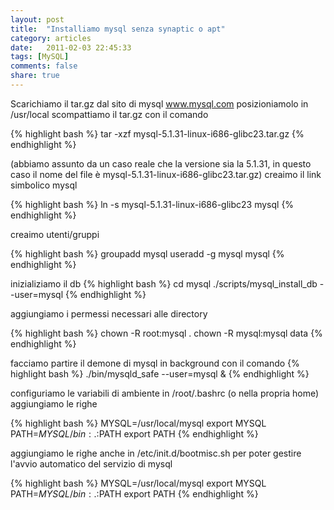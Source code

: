 ```yaml
---
layout: post
title:  "Installiamo mysql senza synaptic o apt"
category: articles
date:   2011-02-03 22:45:33
tags: [MySQL]
comments: false
share: true
---
```

Scarichiamo il tar.gz dal sito di mysql www.mysql.com
posizioniamolo in /usr/local scompattiamo il tar.gz con il comando

{% highlight bash %}
tar -xzf mysql-5.1.31-linux-i686-glibc23.tar.gz
{% endhighlight %}

(abbiamo assunto da un caso reale che la versione sia la 5.1.31, in questo caso il nome del file è
mysql-5.1.31-linux-i686-glibc23.tar.gz) creaimo il link simbolico mysql

{% highlight bash %}
ln -s mysql-5.1.31-linux-i686-glibc23 mysql
{% endhighlight %}

creaimo utenti/gruppi

{% highlight bash %}
groupadd mysql
useradd -g mysql mysql
{% endhighlight %}

inizializiamo il db
{% highlight bash %}
cd mysql
./scripts/mysql_install_db --user=mysql
{% endhighlight %}

aggiungiamo i permessi necessari alle directory

{% highlight bash %}
chown -R root:mysql .
chown -R mysql:mysql data
{% endhighlight %}

facciamo partire il demone di mysql in background con il comando
{% highlight bash %}
./bin/mysqld_safe --user=mysql &
{% endhighlight %}

configuriamo le variabili di ambiente
in /root/.bashrc (o nella propria home)
aggiungiamo le righe

{% highlight bash %}
MYSQL=/usr/local/mysql
export MYSQL
PATH=$MYSQL/bin:.:$PATH
export PATH
{% endhighlight %}

aggiungiamo le righe anche in 
/etc/init.d/bootmisc.sh
per poter gestire l'avvio automatico del servizio di mysql

{% highlight bash %}
MYSQL=/usr/local/mysql
export MYSQL
PATH=$MYSQL/bin:.:$PATH
export PATH
{% endhighlight %}


